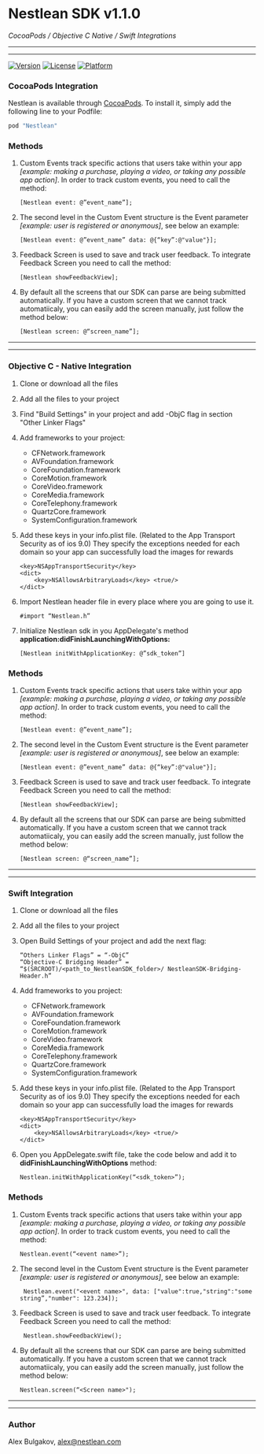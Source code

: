 # Nestlean SDK v1.1.0  
_CocoaPods / Objective C Native / Swift Integrations_

---
---

[![Version](https://img.shields.io/cocoapods/v/Nestlean.svg?style=flat)](http://cocoapods.org/pods/Nestlean)
[![License](https://img.shields.io/cocoapods/l/Nestlean.svg?style=flat)](http://cocoapods.org/pods/Nestlean)
[![Platform](https://img.shields.io/cocoapods/p/Nestlean.svg?style=flat)](http://cocoapods.org/pods/Nestlean)

### CocoaPods Integration

Nestlean is available through [CocoaPods](http://cocoapods.org/pods/Nestlean). To install
it, simply add the following line to your Podfile:

```ruby
pod "Nestlean"
```

### Methods

1. Custom Events track specific actions that users take within your app *[example: making a purchase, playing a video, or taking any possible app action]*. In order to track custom events, you need to call the method: 

	`[Nestlean event: @”event_name”];`

2. The second level in the Custom Event structure is the Event parameter *[example: user is registered or anonymous]*, see below an example:    

	`[Nestlean event: @”event_name” data: @{“key”:@"value"}];`

3. Feedback Screen is used to save and track user feedback. To integrate Feedback Screen you need to call the method: 

	`[Nestlean showFeedbackView];`

4. By default all the screens that our SDK can parse are being submitted automatically. If you have a custom screen that we cannot track automatiicaly, you can easily add the screen manually, just follow the method below: 

	`[Nestlean screen: @“screen_name”];`
	
---
---

### Objective C - Native Integration

1. Clone or download all the files

2. Add all the files to your project

3. Find "Build Settings" in your project and add -ObjC flag in section "Other Linker Flags" 
 
4. Add frameworks to your project:
	- CFNetwork.framework 
	- AVFoundation.framework 
	- CoreFoundation.framework 
	- CoreMotion.framework 
	- CoreVideo.framework 
	- CoreMedia.framework 
	- CoreTelephony.framework 
	- QuartzCore.framework 
	- SystemConfiguration.framework

5. Add these keys in your info.plist file. (Related to the App Transport Security as of ios 9.0) They specify the exceptions needed for each domain so your app can successfully load the images for rewards

	```
	<key>NSAppTransportSecurity</key>
	<dict> 
  		<key>NSAllowsArbitraryLoads</key> <true/>
	</dict>
	```

6. Import Nestlean header file in every place where you are going to use it. 
 
	` #import “Nestlean.h” `

7. Initialize Nestlean sdk in you AppDelegate's method **application:didFinishLaunchingWithOptions:**

 	` [Nestlean initWithApplicationKey: @”sdk_token”] `

### Methods

1. Custom Events track specific actions that users take within your app *[example: making a purchase, playing a video, or taking any possible app action]*. In order to track custom events, you need to call the method: 

	`[Nestlean event: @”event_name”];`

2. The second level in the Custom Event structure is the Event parameter *[example: user is registered or anonymous]*, see below an example:    

	`[Nestlean event: @”event_name” data: @{“key”:@"value"}];`

3. Feedback Screen is used to save and track user feedback. To integrate Feedback Screen you need to call the method: 

	`[Nestlean showFeedbackView];`

4. By default all the screens that our SDK can parse are being submitted automatically. If you have a custom screen that we cannot track automatiicaly, you can easily add the screen manually, just follow the method below: 

	`[Nestlean screen: @“screen_name”];`

---
---

### Swift Integration

1. Clone or download all the files

2. Add all the files to your project

3. Open Build Settings of your project and add the next flag: 
	
	```
	“Others Linker Flags” = “-ObjC” 
	“Objective-C Bridging Header” = “$(SRCROOT)/<path_to_NestleanSDK_folder>/ NestleanSDK-Bridging-Header.h”
	```
	
4. Add frameworks to you project: 
	- CFNetwork.framework 
	- AVFoundation.framework 
	- CoreFoundation.framework 
	- CoreMotion.framework 
	- CoreVideo.framework 
	- CoreMedia.framework 
	- CoreTelephony.framework 
	- QuartzCore.framework 
	- SystemConfiguration.framework 

5. Add these keys in your info.plist file. (Related to the App Transport Security as of ios 9.0) They specify the exceptions needed for each domain so your app can successfully load the images for rewards

	```
	<key>NSAppTransportSecurity</key>
	<dict> 
  		<key>NSAllowsArbitraryLoads</key> <true/>
	</dict>
	```

6. Open you AppDelegate.swift file, take the code below and add it to **didFinishLaunchingWithOptions** method:  
	
	` Nestlean.initWithApplicationKey(“<sdk_token>”); `

### Methods

1. Custom Events track specific actions that users take within your app *[example: making a purchase, playing a video, or taking any possible app action]*. In order to track custom events, you need to call the method:  

	`Nestlean.event(“<event name>”);`

2. The second level in the Custom Event structure is the Event parameter *[example: user is registered or anonymous]*, see below an example:   

	` Nestlean.event("<event name>", data: ["value":true,"string":"some string”,"number": 123.234]);`

3. Feedback Screen is used to save and track user feedback. To integrate Feedback Screen you need to call the method: 

	` Nestlean.showFeedbackView();`

4. By default all the screens that our SDK can parse are being submitted automatically. If you have a custom screen that we cannot track automatiicaly, you can easily add the screen manually, just follow the method below:   
 
	`Nestlean.screen(“<Screen name>");`

---
---

### Author

Alex Bulgakov, alex@nestlean.com
